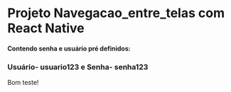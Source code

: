 # Projeto Navegacao_entre_telas com React Native 
#### Contendo senha e usuário pré definidos: 
### Usuário- usuario123 e Senha- senha123

Bom teste!

